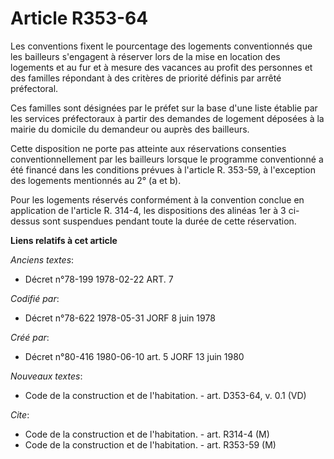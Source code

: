# Article R353-64

Les conventions fixent le pourcentage des logements conventionnés que les bailleurs s'engagent à réserver lors de la mise en
location des logements et au fur et à mesure des vacances au profit des personnes et des familles répondant à des critères de
priorité définis par arrêté préfectoral.

Ces familles sont désignées par le préfet sur la base d'une liste établie par les services préfectoraux à partir des demandes
de logement déposées à la mairie du domicile du demandeur ou auprès des bailleurs.

Cette disposition ne porte pas atteinte aux réservations consenties conventionnellement par les bailleurs lorsque le
programme conventionné a été financé dans les conditions prévues à l'article R. 353-59, à l'exception des logements
mentionnés au 2° (a et b).

Pour les logements réservés conformément à la convention conclue en application de l'article R. 314-4, les dispositions des
alinéas 1er à 3 ci-dessus sont suspendues pendant toute la durée de cette réservation.

**Liens relatifs à cet article**

_Anciens textes_:

  - Décret n°78-199 1978-02-22 ART. 7

_Codifié par_:

  - Décret n°78-622 1978-05-31 JORF 8 juin 1978

_Créé par_:

  - Décret n°80-416 1980-06-10 art. 5 JORF 13 juin 1980

_Nouveaux textes_:

  - Code de la construction et de l'habitation. - art. D353-64, v. 0.1 (VD)

_Cite_:

  - Code de la construction et de l'habitation. - art. R314-4 (M)
  - Code de la construction et de l'habitation. - art. R353-59 (M)
